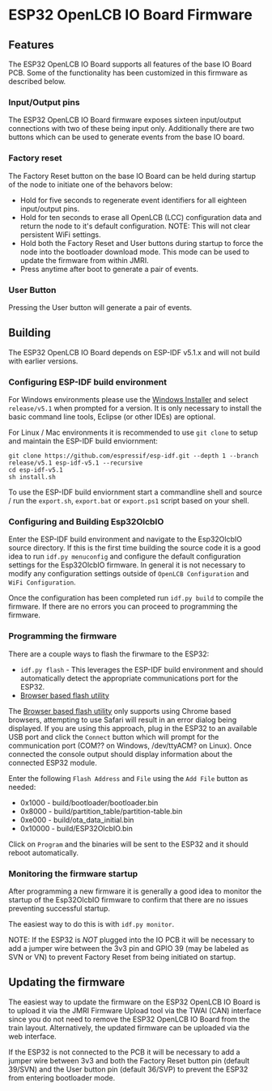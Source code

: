 # ESP32 OpenLCB IO Board Firmware

## Features

The ESP32 OpenLCB IO Board supports all features of the base IO Board PCB. Some
of the functionality has been customized in this firmware as described below.

### Input/Output pins

The ESP32 OpenLCB IO Board firmware exposes sixteen input/output connections with
two of these being input only. Additionally there are two buttons which can be
used to generate events from the base IO board.

### Factory reset

The Factory Reset button on the base IO Board can be held during startup of the
node to initiate one of the behavors below:

* Hold for five seconds to regenerate event identifiers for all eighteen
input/output pins.
* Hold for ten seconds to erase all OpenLCB (LCC) configuration data and return
the node to it's default configuration. NOTE: This will not clear persistent
WiFi settings.
* Hold both the Factory Reset and User buttons during startup to force the node
into the bootloader download mode. This mode can be used to update the firmware
from within JMRI.
* Press anytime after boot to generate a pair of events.

### User Button

Pressing the User button will generate a pair of events.

## Building

The ESP32 OpenLCB IO Board depends on ESP-IDF v5.1.x and will not build with
earlier versions.

### Configuring ESP-IDF build environment

For Windows environments please use the [Windows Installer](https://docs.espressif.com/projects/esp-idf/en/latest/esp32/get-started/windows-setup.html)
and select `release/v5.1` when prompted for a version. It is only necessary to
install the basic command line tools, Eclipse (or other IDEs) are optional.

For Linux / Mac environments it is recommended to use `git clone` to setup and
maintain the ESP-IDF build enviornment:
```
git clone https://github.com/espressif/esp-idf.git --depth 1 --branch release/v5.1 esp-idf-v5.1 --recursive
cd esp-idf-v5.1
sh install.sh
```

To use the ESP-IDF build enviornment start a commandline shell and source / run the
`export.sh`, `export.bat` or `export.ps1` script based on your shell.

### Configuring and Building Esp32OlcbIO

Enter the ESP-IDF build environment and navigate to the Esp32OlcbIO source
directory. If this is the first time building the source code it is a good idea
to run `idf.py menuconfig` and configure the default configuration settings for
the Esp32OlcbIO firmware. In general it is not necessary to modify any
configuration settings outside of `OpenLCB Configuration` and `WiFi Configuration`.

Once the configuration has been completed run `idf.py build` to compile the
firmware. If there are no errors you can proceed to programming the firmware.

### Programming the firmware

There are a couple ways to flash the firwmare to the ESP32:

* `idf.py flash` - This leverages the ESP-IDF build environment and should
automatically detect the appropriate communications port for the ESP32.
* [Browser based flash utility](https://espressif.github.io/esptool-js/)

The [Browser based flash utility](https://espressif.github.io/esptool-js/)
only supports using Chrome based browsers, attempting to use Safari will
result in an error dialog being displayed. If you are using this approach,
plug in the ESP32 to an available USB port and click the `Connect` button
which will prompt for the communication port (COM?? on Windows, /dev/ttyACM?
on Linux). Once connected the console output should display information about
the connected ESP32 module.

Enter the following `Flash Address` and `File` using the `Add File` button
as needed:

* 0x1000 - build/bootloader/bootloader.bin
* 0x8000 - build/partition_table/partition-table.bin
* 0xe000 - build/ota_data_initial.bin
* 0x10000 - build/ESP32OlcbIO.bin

Click on `Program` and the binaries will be sent to the ESP32 and it should
reboot automatically.

### Monitoring the firmware startup

After programming a new firmware it is generally a good idea to monitor the
startup of the Esp32OlcbIO firmware to confirm that there are no issues
preventing successful startup.

The easiest way to do this is with `idf.py monitor`.

NOTE: If the ESP32 is *NOT* plugged into the IO PCB it will be necessary to
add a jumper wire between the 3v3 pin and GPIO 39 (may be labeled as SVN or
VN) to prevent Factory Reset from being initiated on startup.

## Updating the firmware

The easiest way to update the firmware on the ESP32 OpenLCB IO Board is to upload
it via the JMRI Firmware Upload tool via the TWAI (CAN) interface since you do not
need to remove the ESP32 OpenLCB IO Board from the train layout. Alternatively,
the updated firmware can be uploaded via the web interface.

If the ESP32 is not connected to the PCB it will be necessary to add a jumper
wire between 3v3 and both the Factory Reset button pin (default 39/SVN) and the
User button pin (default 36/SVP) to prevent the ESP32 from entering bootloader
mode.
